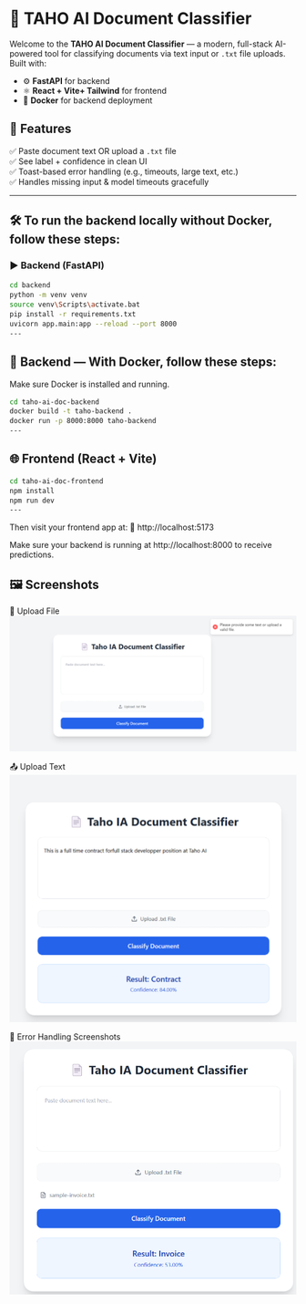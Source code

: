 # 🧠 TAHO AI Document Classifier

Welcome to the **TAHO AI Document Classifier** — a modern, full-stack AI-powered tool for classifying documents via text input or `.txt` file uploads. Built with:

- ⚙️ **FastAPI** for backend
- ⚛️ **React + Vite+ Tailwind** for frontend
- 🐳 **Docker** for backend deployment

## 🚀 Features

✅ Paste document text OR upload a `.txt` file  
✅ See label + confidence in clean UI  
✅ Toast-based error handling (e.g., timeouts, large text, etc.)  
✅ Handles missing input & model timeouts gracefully

---

## 🛠️ To run the backend locally without Docker, follow these steps:

### ▶️ Backend (FastAPI)

```bash
cd backend
python -m venv venv
source venv\Scripts\activate.bat
pip install -r requirements.txt
uvicorn app.main:app --reload --port 8000
---

```
## 🐳 Backend — With Docker, follow these steps:

Make sure Docker is installed and running.
```bash
cd taho-ai-doc-backend
docker build -t taho-backend .
docker run -p 8000:8000 taho-backend
---
```

## 🌐  Frontend (React + Vite)

```bash
cd taho-ai-doc-frontend
npm install
npm run dev
---
```
Then visit your frontend app at:
📍 http://localhost:5173

Make sure your backend is running at http://localhost:8000 to receive predictions. 

## 🖼️ Screenshots
📄 Upload File 
![Upload Screenshot](Screenshots/2.png)

📤 Upload Text
![Text Screenshot](Screenshots/3.png) 

🚨 Error Handling Screenshots
![Error Screenshot](Screenshots/1.png)


